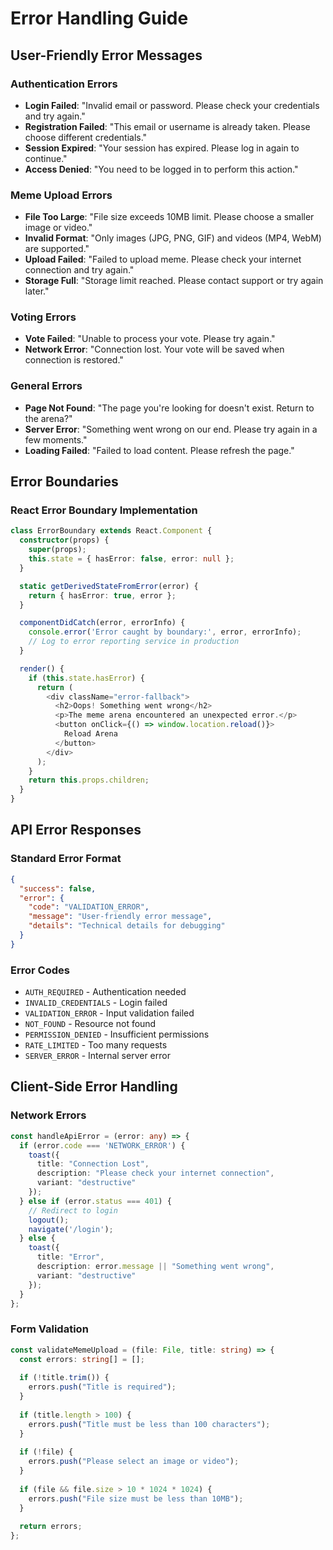 # Error Handling Guide

## User-Friendly Error Messages

### Authentication Errors
- **Login Failed**: "Invalid email or password. Please check your credentials and try again."
- **Registration Failed**: "This email or username is already taken. Please choose different credentials."
- **Session Expired**: "Your session has expired. Please log in again to continue."
- **Access Denied**: "You need to be logged in to perform this action."

### Meme Upload Errors
- **File Too Large**: "File size exceeds 10MB limit. Please choose a smaller image or video."
- **Invalid Format**: "Only images (JPG, PNG, GIF) and videos (MP4, WebM) are supported."
- **Upload Failed**: "Failed to upload meme. Please check your internet connection and try again."
- **Storage Full**: "Storage limit reached. Please contact support or try again later."

### Voting Errors
- **Vote Failed**: "Unable to process your vote. Please try again."
- **Network Error**: "Connection lost. Your vote will be saved when connection is restored."

### General Errors
- **Page Not Found**: "The page you're looking for doesn't exist. Return to the arena?"
- **Server Error**: "Something went wrong on our end. Please try again in a few moments."
- **Loading Failed**: "Failed to load content. Please refresh the page."

## Error Boundaries

### React Error Boundary Implementation
```typescript
class ErrorBoundary extends React.Component {
  constructor(props) {
    super(props);
    this.state = { hasError: false, error: null };
  }

  static getDerivedStateFromError(error) {
    return { hasError: true, error };
  }

  componentDidCatch(error, errorInfo) {
    console.error('Error caught by boundary:', error, errorInfo);
    // Log to error reporting service in production
  }

  render() {
    if (this.state.hasError) {
      return (
        <div className="error-fallback">
          <h2>Oops! Something went wrong</h2>
          <p>The meme arena encountered an unexpected error.</p>
          <button onClick={() => window.location.reload()}>
            Reload Arena
          </button>
        </div>
      );
    }
    return this.props.children;
  }
}
```

## API Error Responses

### Standard Error Format
```json
{
  "success": false,
  "error": {
    "code": "VALIDATION_ERROR",
    "message": "User-friendly error message",
    "details": "Technical details for debugging"
  }
}
```

### Error Codes
- `AUTH_REQUIRED` - Authentication needed
- `INVALID_CREDENTIALS` - Login failed
- `VALIDATION_ERROR` - Input validation failed
- `NOT_FOUND` - Resource not found
- `PERMISSION_DENIED` - Insufficient permissions
- `RATE_LIMITED` - Too many requests
- `SERVER_ERROR` - Internal server error

## Client-Side Error Handling

### Network Errors
```typescript
const handleApiError = (error: any) => {
  if (error.code === 'NETWORK_ERROR') {
    toast({
      title: "Connection Lost",
      description: "Please check your internet connection",
      variant: "destructive"
    });
  } else if (error.status === 401) {
    // Redirect to login
    logout();
    navigate('/login');
  } else {
    toast({
      title: "Error",
      description: error.message || "Something went wrong",
      variant: "destructive"
    });
  }
};
```

### Form Validation
```typescript
const validateMemeUpload = (file: File, title: string) => {
  const errors: string[] = [];
  
  if (!title.trim()) {
    errors.push("Title is required");
  }
  
  if (title.length > 100) {
    errors.push("Title must be less than 100 characters");
  }
  
  if (!file) {
    errors.push("Please select an image or video");
  }
  
  if (file && file.size > 10 * 1024 * 1024) {
    errors.push("File size must be less than 10MB");
  }
  
  return errors;
};
```